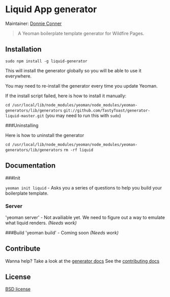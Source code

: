 # Liquid App generator 

Maintainer: [Donnie Conner](https://github.com/tastytoast)

> A Yeoman boilerplate template generator for Wildfire Pages.

## Installation

`sudo npm install -g liquid-generator`

This will install the generator globally so you will be able to use it everywhere.

You may need to re-install the generator every time you update Yeoman.

If the install script failed, here is how to install it manually:

`cd /usr/local/lib/node_modules/yeoman/node_modules/yeoman-generators/lib/generators`
`git://github.com/TastyToast/generator-liquid-master.git` (you may need to run this with `sudo`)

###Uninstalling

Here is how to uninstall the generator

`cd /usr/local/lib/node_modules/yeoman/node_modules/yeoman-generators/lib/generators`
`rm -rf liquid`


## Documentation

###Init

`yeoman init liquid` - Asks you a series of questions to help you build your boilerplate template.

### Server
'yeoman server' - Not availiable yet.  We need to figure out a way to emulate what liquid renders. *(Needs work)*

###Build
'yeoman build' - Coming soon *(Needs work)*


## Contribute

Wanna help? Take a look at the [generator docs](https://github.com/yeoman/yeoman/blob/master/docs/cli/generators.md)
See the [contributing docs](https://github.com/yeoman/yeoman/blob/master/contributing.md)


## License

[BSD license](http://opensource.org/licenses/bsd-license.php)
